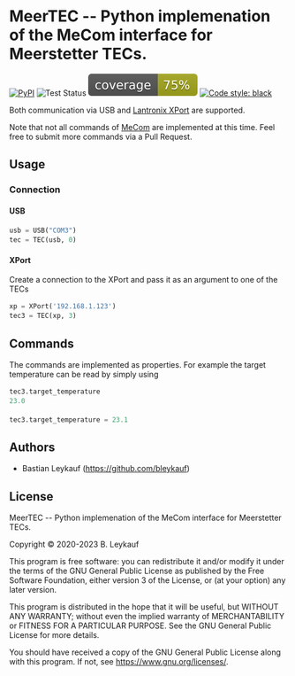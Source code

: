 # MeerTEC -- Python implemenation of the MeCom interface for Meerstetter TECs.
<!--
![Test Coverage](https://raw.githubusercontent.com/bleykauf/meer_tec/master/docs/coverage.svg)
-->
[![PyPI](https://img.shields.io/pypi/v/meer_tec?color=blue)](https://pypi.org/project/meer_tec/)
![Test Status](https://github.com/bleykauf/aisim/actions/workflows/pytest.yml/badge.svg)
![Test Coverage](./docs/coverage.svg)
[![Code style: black](https://img.shields.io/badge/code%20style-black-000000.svg)](https://github.com/psf/black)


Both communication via USB and [Lantronix XPort](https://www.lantronix.com/products/xport/) are supported.

Note that not all commands of [MeCom](https://www.meerstetter.ch/customer-center/compendium/64-tec-controller-remote-control) are implemented at this time. Feel free to submit more commands via a Pull Request.

## Usage

### Connection
#### USB

```python
usb = USB("COM3")
tec = TEC(usb, 0)
```

#### XPort
Create a connection to the XPort and pass it as an argument to one of the TECs

```python
xp = XPort('192.168.1.123')
tec3 = TEC(xp, 3)
```

## Commands

The commands are implemented as properties. For example the target temperature
can be read by simply using

```python
tec3.target_temperature
23.0

tec3.target_temperature = 23.1
```

## Authors

-   Bastian Leykauf (<https://github.com/bleykauf>)

## License

MeerTEC -- Python implemenation of the MeCom interface for Meerstetter TECs.

Copyright © 2020-2023 B. Leykauf

This program is free software: you can redistribute it and/or modify it under the terms of the GNU General Public License as published by the Free Software Foundation, either version 3 of the License, or (at your option) any later version.

This program is distributed in the hope that it will be useful, but WITHOUT ANY WARRANTY; without even the implied warranty of MERCHANTABILITY or FITNESS FOR A PARTICULAR PURPOSE. See the GNU General Public License for more details.

You should have received a copy of the GNU General Public License along with this program. If not, see <https://www.gnu.org/licenses/>.
